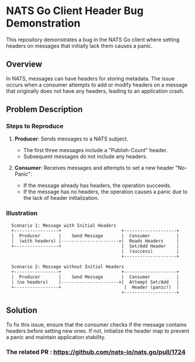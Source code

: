 # NATS Go Client Header Bug Demonstration

This repository demonstrates a bug in the NATS Go client where setting headers on messages that initially lack them causes a panic.

## Overview

In NATS, messages can have headers for storing metadata. The issue occurs when a consumer attempts to add or modify headers on a message that originally does not have any headers, leading to an application crash.

## Problem Description

### Steps to Reproduce

1. **Producer**: Sends messages to a NATS subject.
    - The first three messages include a "Publish-Count" header.
    - Subsequent messages do not include any headers.

2. **Consumer**: Receives messages and attempts to set a new header "No-Panic":
    - If the message already has headers, the operation succeeds.
    - If the message has no headers, the operation causes a panic due to the lack of header initialization.

### Illustration

```plaintext  
  Scenario 1: Message with Initial Headers  
  +-----------------+                       +--------------------+  
  |  Producer       |    Send Message       |  Consumer          |  
  |  (with headers) |---------------------->|  Reads Headers     |  
  +-----------------+                       |  Set/Add Header    |  
                                            |  (success)         |  
                                            +--------------------+  

  Scenario 2: Message without Initial Headers  
  +-----------------+                       +--------------------+  
  |  Producer       |    Send Message       |  Consumer          |  
  | (no headers)    |---------------------->|  Attempt Set/Add   |  
  +-----------------+                        |  Header (panic!)  |  
                                            +--------------------+  
```

## Solution

To fix this issue, ensure that the consumer checks if the message contains headers before setting new ones. If not, initialize the header map to prevent a panic and maintain application stability.

### The related PR : https://github.com/nats-io/nats.go/pull/1724